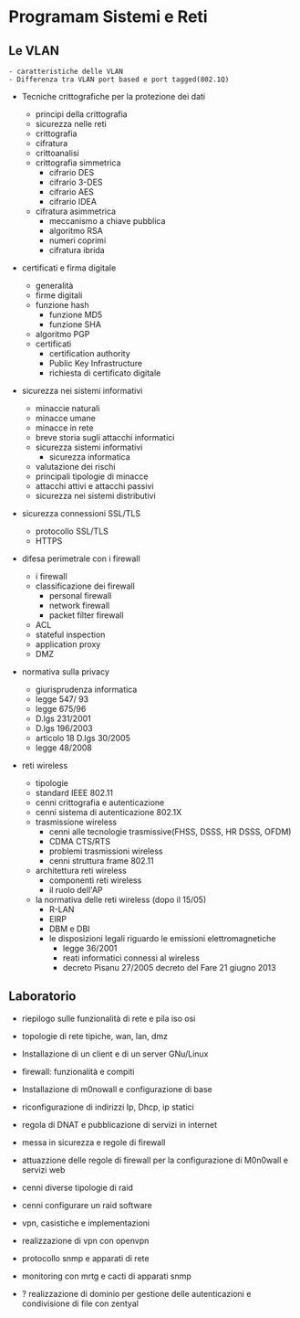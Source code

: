 # Programam Sistemi e Reti

## Le VLAN
	- caratteristiche delle VLAN
	- Differenza tra VLAN port based e port tagged(802.1Q)
- Tecniche crittografiche per la protezione dei dati
	- principi della crittografia
	- sicurezza nelle reti
	- crittografia
	- cifratura
	- crittoanalisi
	- crittografia simmetrica
		- cifrario DES
		- cifrario 3-DES
		- cifrario AES
		- cifrario IDEA
	-  cifratura asimmetrica
		- meccanismo a chiave pubblica
		- algoritmo RSA
		- numeri coprimi
		- cifratura ibrida
- certificati e firma digitale
	- generalità
	- firme digitali
	- funzione hash
		- funzione MD5
		- funzione SHA
	- algoritmo PGP
	- certificati
		- certification authority
		- Public Key Infrastructure
		- richiesta di certificato digitale
- sicurezza nei sistemi informativi
	- minaccie naturali
	- minacce umane
	- minacce in rete 
	- breve storia sugli attacchi informatici
	- sicurezza sistemi informativi
		- sicurezza informatica
	- valutazione dei rischi
	- principali tipologie di minacce
	- attacchi attivi e attacchi passivi
	- sicurezza nei sistemi distributivi
- sicurezza connessioni SSL/TLS
	- protocollo SSL/TLS
	- HTTPS
- difesa perimetrale con i firewall 
	- i firewall 
	- classificazione dei firewall
		- personal firewall
		- network firewall 
		- packet filter firewall
	- ACL
	- stateful inspection
	- application proxy
	- DMZ

- normativa sulla privacy
	
	- giurisprudenza informatica
	- legge 547/ 93
	- legge 675/96
	- D.lgs 231/2001
	- D.lgs 196/2003
	- articolo 18 D.lgs 30/2005
	- legge 48/2008

- reti wireless
	- tipologie
	- standard IEEE 802.11
	- cenni crittografia e autenticazione
	- cenni sistema di autenticazione 802.1X
	- trasmissione wireless
		- cenni alle tecnologie trasmissive(FHSS, DSSS, HR DSSS, OFDM)
		- CDMA CTS/RTS
		- problemi trasmissioni wireless
		- cenni struttura frame 802.11
	- architettura reti wireless
		- componenti reti wireless
		- il ruolo dell'AP
	- la normativa delle reti wireless (dopo il 15/05)
		- R-LAN
		- EIRP 
		- DBM e DBI
		- le disposizioni legali riguardo le emissioni elettromagnetiche
			- legge 36/2001
			- reati informatici connessi al wireless
			- decreto Pisanu 27/2005 decreto del Fare 21 giugno 2013

## Laboratorio

- riepilogo sulle funzionalità di rete e pila iso osi
- topologie di rete tipiche, wan, lan, dmz
- Installazione di un client e di un server GNu/Linux
- firewall: funzionalità e compiti
- Installazione di m0nowall e configurazione di base
- riconfigurazione di indirizzi Ip, Dhcp, ip statici
- regola di DNAT e pubblicazione di servizi in internet
- messa in sicurezza e regole di firewall
- attuazzione delle regole di firewall per la configurazione di M0n0wall e servizi web
- cenni diverse tipologie di raid
- cenni configurare un raid software
- vpn, casistiche e implementazioni
- realizzazione di vpn con openvpn
- protocollo snmp e apparati di rete
- monitoring con mrtg e cacti di apparati snmp

- ? realizzazione di dominio per gestione delle autenticazioni e condivisione di file con zentyal
<!--stackedit_data:
eyJoaXN0b3J5IjpbLTE2ODE0MzgzNjAsLTgxNTkwNTg4Myw4MD
M2MjM2MTUsMTU2MDU4ODc0MSwyMTAzMjE0NTc0LC0yMDg4NzQ2
NjEyXX0=
-->